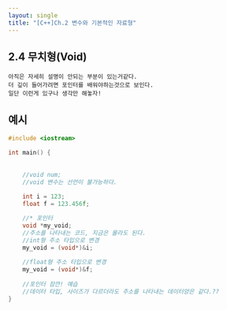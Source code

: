 ```yaml
---
layout: single
title: "[C++]Ch.2 변수와 기본적인 자료형"
---
```


## 2.4 무치형(Void)
    아직은 자세히 설명이 안되는 부분이 있는거같다.
    더 깊이 들어가려면 포인터를 배워야하는것으로 보인다.
    일단 이런게 있구나 생각만 해놓자!


## 예시
```c++
#include <iostream>

int main() {
    
    
    //void num;
    //void 변수는 선언이 불가능하다.
    
    int i = 123;
    float f = 123.456f;

    //* 포인터
    void *my_void;
    //주소를 나타내는 코드, 지금은 몰라도 된다.
    //int형 주소 타입으로 변경
    my_void = (void*)&i;
    
    //float형 주소 타입으로 변경
    my_void = (void*)&f;
    
    //포인터 잠깐! 예습
    //데이터 타입, 사이즈가 다르더라도 주소를 나타내는 데이터양은 같다.??
}
```

